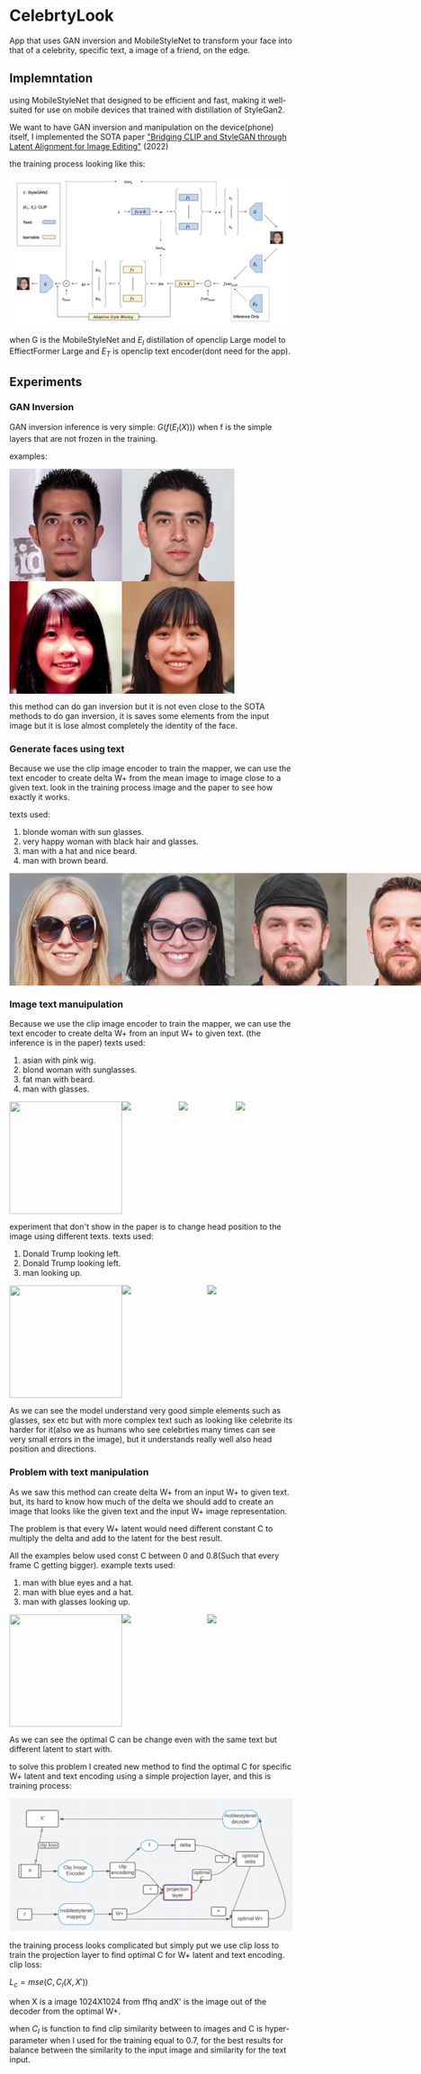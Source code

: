 # CelebrtyLook

App that uses GAN inversion and MobileStyleNet to transform your face into that of a celebrity, specific text, a image of a friend, on the edge.

## Implemntation

using MobileStyleNet that designed to be efficient and fast, making it well-suited for use on mobile devices that trained with distillation of StyleGan2.

We want to have GAN inversion and manipulation on the device(phone) itself, I implemented the SOTA paper
["Bridging CLIP and StyleGAN through Latent Alignment for Image Editing"](https://arxiv.org/abs/2210.04506) (2022)

the training process looking like this:

![Demonstration of the training process](assets/mapper_training.png)

when G is the MobileStyleNet and $E_I$ distillation of openclip Large model to EffiectFormer Large and $E_T$ is openclip text encoder(dont need for the app).

## Experiments


### GAN Inversion

GAN inversion inference is very simple:  $G(f(E_I(X)))$  when f is the simple layers that are not frozen in the training.

examples: 

<div style="display: flex;">
	<img src="assets/inversion images/0.jpg" width="200" height="200"> 
	<img src="assets/inversion images/0_inversion.jpg" width="200">
</div>


<div style="display: flex;">
	<img src="assets/inversion images/2.jpg" width="200" height="200"> 
	<img src="assets/inversion images/2_inversion.jpg" width="200">
</div>

this method can do gan inversion but it is not even close to the SOTA methods to do gan inversion, it is saves some elements from the input image but it is lose almost completely the identity of the face.
### Generate faces using text
Because we use the clip image encoder to train the mapper, we can use the text encoder to create delta W+ from the mean image to image close to a given text.
look in the training process image and the paper to see how exactly it works.

texts used:
1. blonde woman with sun glasses.
2. very happy woman with black hair and glasses.
3. man with a hat and nice beard.
4. man with brown beard.

<div style="display: flex;">
	<img src="assets/generate images/blonde_woman_with_glasses.jpg" width="200" height="200"> 
	<img src="assets/generate images/black_hair_woman.jpg" width="200">
	<img src="assets/generate images/man with a hat and nice beard.jpg" width="200">
	<img src="assets/generate images/man_with_brown_beard.jpg" width="200">
</div>

### Image text manuipulation 

Because we use the clip image encoder to train the mapper, we can use the text encoder to create delta W+ from an input W+ to given text.
(the inference is in the paper)
texts used:
1. asian with pink wig.
2. blond woman with sunglasses.
3. fat man with beard.
4. man with glasses.

<div style="display: flex;">
	<img src="assets/examples/asian_with_pink_wig.gif" width="200" height="200">  	<img src="assets/examples/blond_woman_with_sunglasses.gif" width="200">
	<img src="assets/examples/fat_man_with_beard.gif" width="200">
	<img src="assets/examples/man_with_glasses.gif" width="200">
</div>

experiment that don't show in the paper is to change head position to the image using different texts.
texts used:

1. Donald Trump looking left.
2. Donald Trump looking left.
3. man looking up.

<div style="display: flex;">
	<img src="assets/head movment examples/Donald_Trump_looking_left.gif" width="200" height="200">  	<img src="assets/head movment examples/Donald_Trump_looking_left_2.gif" width="200">
	<img src="assets/head movment examples/man_looking_up.gif" width="200">
</div>

As we can see the model understand very good simple elements such as glasses, sex etc but with more complex text such as looking like celebrite its harder for it(also we as humans who see celebrties many times can see very small errors in the image), but it understands really well also head position and directions.


### Problem with text manipulation

As we saw this method can create delta W+ from an input W+ to given text. but, its hard to know how much of the delta we should add to create an image that looks like the
given text and the input W+ image representation.

The problem is that every W+ latent would need different constant C to multiply the delta and add to the latent for the best result.

All the examples below used const C between 0 and 0.8(Such that every frame C getting bigger).
example texts used:

1. man with blue eyes and a hat.
2. man with blue eyes and a hat.
3. man with glasses looking up.

<div style="display: flex;">
	<img src="assets/examples problem/man with blue eyes and a hat_2.gif" width="200" height="200">  	<img src="assets/examples problem/man with blue eyes and a hat.gif" width="200">
	<img src="assets/examples problem/man with glasses looking up.gif" width="200">
</div>

As we can see the optimal C can be change even with the same text but different latent to start with.

to solve this problem I created new method to find the optimal C for specific W+ latent and text encoding using a simple projection layer, and this is training process:

![Demonstration of the training process](assets/projection_layer_training.png)

the training process looks complicated but simply put we use clip loss to train the projection layer to find optimal C for W+ latent and text encoding.
clip loss:

$L_c = mse(C,C_I(X,X'))$ 

when X is a image 1024X1024 from ffhq andX' is the image out of the decoder from the optimal W+.

when $C_I$ is function to find clip similarity between to images and C is hyper-parameter when I used for the training equal to 0.7, for the best results for balance between the similarity to the input image and similarity for the text input.




